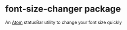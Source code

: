 # font-size-changer package

An [Atom](https://atom.io) statusBar utility to change your font size quickly
